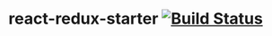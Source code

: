 # react-redux-starter [![Build Status](https://travis-ci.org/celikmus/react-redux-starter.svg?branch=master)](https://travis-ci.org/celikmus/react-redux-starter?branch=master)
